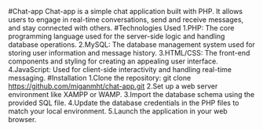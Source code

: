 #Chat-app
Chat-app is a simple chat application built with PHP. It allows users to engage in real-time conversations, send and receive messages, and stay connected with others.
#Technologies Used
1.PHP: The core programming language used for the server-side logic and handling database operations.
2.MySQL: The database management system used for storing user information and message history.
3.HTML/CSS: The front-end components and styling for creating an appealing user interface.
4.JavaScript: Used for client-side interactivity and handling real-time messaging.
#Installation
1.Clone the repository: git clone https://github.com/miganmht/chat-app.git
2.Set up a web server environment like XAMPP or WAMP.
3.Import the database schema using the provided SQL file.
4.Update the database credentials in the PHP files to match your local environment.
5.Launch the application in your web browser.
